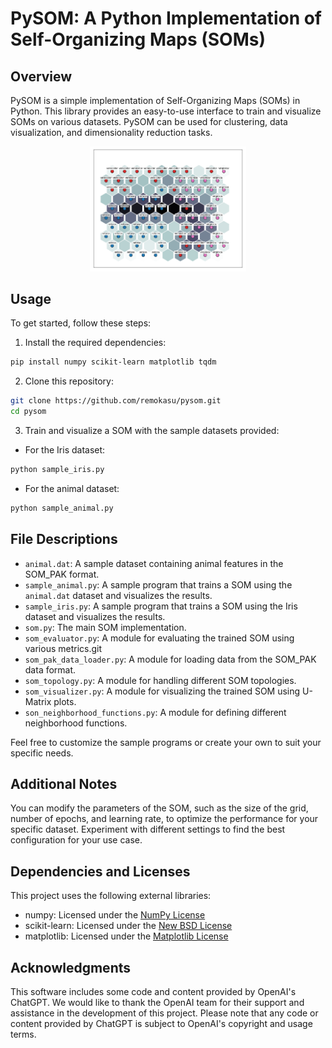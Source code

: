 # PySOM: A Python Implementation of Self-Organizing Maps (SOMs)

## Overview

PySOM is a simple implementation of Self-Organizing Maps (SOMs) in Python. This library provides an easy-to-use interface to train and visualize SOMs on various datasets. PySOM can be used for clustering, data visualization, and dimensionality reduction tasks.
<div style="text-align: center;">
<img width="250" src="doc/fig_001.png">
</div>


## Usage

To get started, follow these steps:

1. Install the required dependencies:

~~~ bash
pip install numpy scikit-learn matplotlib tqdm
~~~

2. Clone this repository:

~~~ bash
git clone https://github.com/remokasu/pysom.git
cd pysom
~~~


3. Train and visualize a SOM with the sample datasets provided:

- For the Iris dataset:
~~~ bash
python sample_iris.py
~~~

- For the animal dataset:

~~~ bash
python sample_animal.py
~~~

## File Descriptions

- `animal.dat`: A sample dataset containing animal features in the SOM_PAK format.
- `sample_animal.py`: A sample program that trains a SOM using the `animal.dat` dataset and visualizes the results.
- `sample_iris.py`: A sample program that trains a SOM using the Iris dataset and visualizes the results.
- `som.py`: The main SOM implementation.
- `som_evaluator.py`: A module for evaluating the trained SOM using various metrics.git
- `som_pak_data_loader.py`: A module for loading data from the SOM_PAK data format.
- `som_topology.py`: A module for handling different SOM topologies.
- `som_visualizer.py`: A module for visualizing the trained SOM using U-Matrix plots.
- `son_neighborhood_functions.py`: A module for defining different neighborhood functions.

Feel free to customize the sample programs or create your own to suit your specific needs.

## Additional Notes

You can modify the parameters of the SOM, such as the size of the grid, number of epochs, and learning rate, to optimize the performance for your specific dataset. Experiment with different settings to find the best configuration for your use case.

## Dependencies and Licenses

This project uses the following external libraries:

- numpy: Licensed under the [NumPy License](https://numpy.org/doc/stable/license.html)
- scikit-learn: Licensed under the [New BSD License](https://github.com/scikit-learn/scikit-learn/blob/main/COPYING)
- matplotlib: Licensed under the [Matplotlib License](https://matplotlib.org/stable/users/license.html)

## Acknowledgments

This software includes some code and content provided by OpenAI's ChatGPT. We would like to thank the OpenAI team for their support and assistance in the development of this project. Please note that any code or content provided by ChatGPT is subject to OpenAI's copyright and usage terms.
